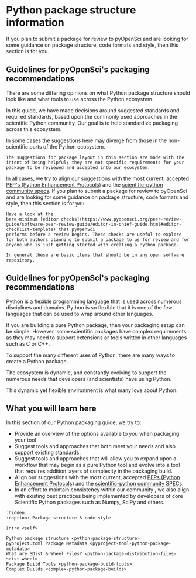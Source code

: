 # Python package structure information

If you plan to submit a package for review to pyOpenSci and are looking for
some guidance on package structure, code formats and style, then this section is for you.

## Guidelines for pyOpenSci's packaging recommendations

<!-- Might belong on the LANDING page for this entire guide?-->

There are some differing opinions on what Python package structure should
look like and what tools to use across the Python ecosystem.

In this guide, we have made decisions around suggested standards and required
standards, based upon the commonly used approaches in the scientific Python
community.  Our goal is to help standardize packaging across this ecosystem.

In some cases the suggestions here may diverge from those in the non-scientific parts of the Python ecosystem.

```{note}
The suggestions for package layout in this section are made with the
intent of being helpful; they are not specific requirements for your
package to be reviewed and accepted into our ecosystem.
```

In all cases, we try to align our suggestions with the most current, accepted
[PEP's (Python Enhancement Protocols)](https://peps.python.org/pep-0000/) and the [scientific-python community specs](https://scientific-python.org/specs/).
If you plan to submit a package for review to pyOpenSci and are looking for
some guidance on package structure, code formats and style, then this section
is for you.

<!-- TODO: move this either to the top of this section or the landing page?-->

```{note}
Have a look at the
bare-minimum [editor checks](https://www.pyopensci.org/peer-review-guide/software-peer-review-guide/editor-in-chief-guide.html#editor-checklist-template) that pyOpenSci
performs before a review begins. These checks are useful to explore
for both authors planning to submit a package to us for review and for
anyone who is just getting started with creating a Python package.

In general these are basic items that should be in any open software repository.
```

## Guidelines for pyOpenSci's packaging recommendations

<!-- Might belong on the LANDING page for this entire guide?-->

Python is a flexible programming language that is used across numerous
disciplines and domains. Python is so flexible that it is one of the few
languages that can be used to wrap around other languages.

If you are building a pure Python package, then your packaging setup can be
simple. However, some scientific packages have complex requirements as they may
need to support extensions or tools written in other languages such as C or C++.

To support the many different uses of Python, there are many ways to create a
Python package.

The ecosystem is dynamic, and constantly evolving to support
the numerous needs that developers (and scientists) have using Python.

This dynamic yet flexible environment is what many love about Python.

## What you will learn here

In this section of our Python packaging guide, we try to:

* Provide an overview of the options available to you when packaging your tool
* Suggest tools and approaches that both meet your needs and also support existing standards.
* Suggest tools and approaches that will allow you to expand upon a workflow that may begin as a pure Python tool and evolve into a tool that requires addition layers of complexity in the packaging build.
* Align our suggestions with the most current, accepted
[PEPs (Python Enhancement Protocols)](https://peps.python.org/pep-0000/) and the [scientific-python community SPECs](https://scientific-python.org/specs/).
* In an effort to maintain consistency within our community , we also align with existing best practices being implemented by developers of core Scientific Python packages such as Numpy, SciPy and others.


<!--
```{tip}
### Python packaging resources that we love

We think the resources below are excellent but each have particular opinions
that you may or may not find in our packaging guide. For instance, the PyPA
guide encourages users to store their package in a `src/package-name` directory.
While we accept that approach many of our community members prefer to not use
the `src` directory.

* [Python packaging for research software engineers](https://merely-useful.tech/py-rse/)
* [PyPA packaging guide](https://packaging.python.org/en/latest/)
```
-->


```{toctree}
:hidden:
:caption: Package structure & code style

Intro <self>

Python package structure <python-package-structure>
pyproject.toml Package Metadata <pyproject-toml-python-package-metadata>
What are SDist & Wheel Files? <python-package-distribution-files-sdist-wheel>
Package Build Tools <python-package-build-tools>
Complex Builds <complex-python-package-builds>
```
